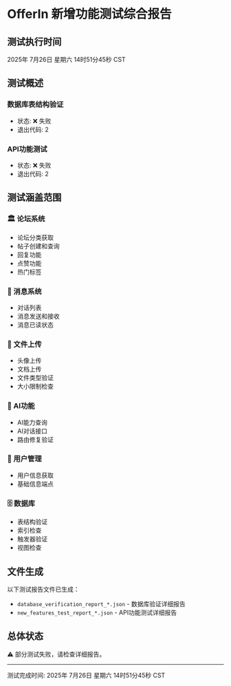 # OfferIn 新增功能测试综合报告

## 测试执行时间

2025年 7月26日 星期六 14时51分45秒 CST

## 测试概述

### 数据库表结构验证

- 状态: ❌ 失败
- 退出代码: 2

### API功能测试

- 状态: ❌ 失败
- 退出代码: 2

## 测试涵盖范围

### 🏛️ 论坛系统

- 论坛分类获取
- 帖子创建和查询
- 回复功能
- 点赞功能
- 热门标签

### 💬 消息系统

- 对话列表
- 消息发送和接收
- 消息已读状态

### 📁 文件上传

- 头像上传
- 文档上传
- 文件类型验证
- 大小限制检查

### 🤖 AI功能

- AI能力查询
- AI对话接口
- 路由修复验证

### 👤 用户管理

- 用户信息获取
- 基础信息端点

### 🗄️ 数据库

- 表结构验证
- 索引检查
- 触发器验证
- 视图检查

## 文件生成

以下测试报告文件已生成：

- `database_verification_report_*.json` - 数据库验证详细报告
- `new_features_test_report_*.json` - API功能测试详细报告

## 总体状态

⚠️ 部分测试失败，请检查详细报告。

---

测试完成时间: 2025年 7月26日 星期六 14时51分45秒 CST
